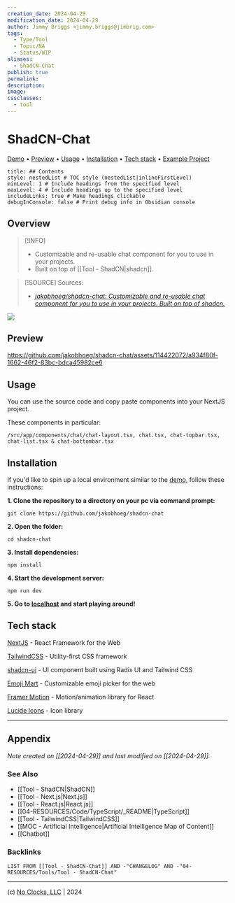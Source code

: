 ```yaml
---
creation_date: 2024-04-29
modification_date: 2024-04-29
author: Jimmy Briggs <jimmy.briggs@jimbrig.com>
tags:
  - Type/Tool
  - Topic/NA
  - Status/WIP
aliases:
  - ShadCN-Chat
publish: true
permalink:
description:
image:
cssclasses:
  - tool
---
```


# ShadCN-Chat

<p align="center">

[Demo](https://shadcn-chat.vercel.app/) • [Preview](#Preview) • [Usage](#Usage) • [Installation](#Installation) • [Tech stack](#Tech-stack)  • [Example Project](https://github.com/jakobhoeg/nextjs-ollama-llm-ui)

</p>

```table-of-contents
title: ## Contents 
style: nestedList # TOC style (nestedList|inlineFirstLevel)
minLevel: 1 # Include headings from the specified level
maxLevel: 4 # Include headings up to the specified level
includeLinks: true # Make headings clickable
debugInConsole: false # Print debug info in Obsidian console
```

## Overview

> [!INFO]
> - Customizable and re-usable chat component for you to use in your projects.
> - Built on top of [[Tool - ShadCN|shadcn]].

> [!SOURCE] Sources:
> - *[jakobhoeg/shadcn-chat: Customizable and re-usable chat component for you to use in your projects. Built on top of shadcn.](https://github.com/jakobhoeg/shadcn-chat)*

![](https://i.imgur.com/HVl5gKR.png)

## Preview

https://github.com/jakobhoeg/shadcn-chat/assets/114422072/a934f80f-1662-46f2-83bc-bdca45982ce6

## Usage

You can use the source code and copy paste components into your NextJS project. 

These components in particular:

```
/src/app/components/chat/chat-layout.tsx, chat.tsx, chat-topbar.tsx, chat-list.tsx & chat-bottombar.tsx
```

## Installation

If you'd like to spin up a local environment similar to the [demo](https://shadcn-chat.vercel.app/), follow these instructions:

**1. Clone the repository to a directory on your pc via command prompt:**
   
```
git clone https://github.com/jakobhoeg/shadcn-chat
```

**2. Open the folder:**

```
cd shadcn-chat
```
   
**3. Install dependencies:**

```
npm install
```

**4. Start the development server:**

```
npm run dev
```

**5. Go to [localhost](http://localhost:3000) and start playing around!**

## Tech stack

[NextJS](https://nextjs.org/) - React Framework for the Web

[TailwindCSS](https://tailwindcss.com/) - Utility-first CSS framework

[shadcn-ui](https://ui.shadcn.com/) - UI component built using Radix UI and Tailwind CSS

[Emoji Mart](https://github.com/missive/emoji-mart) - Customizable emoji picker for the web

[Framer Motion](https://www.framer.com/motion/) - Motion/animation library for React

[Lucide Icons](https://lucide.dev/) - Icon library

***

## Appendix

*Note created on [[2024-04-29]] and last modified on [[2024-04-29]].*

### See Also

- [[Tool - ShadCN|ShadCN]]
- [[Tool - Next.js|Next.js]]
- [[Tool - React.js|React.js]]
- [[04-RESOURCES/Code/TypeScript/_README|TypeScript]]
- [[Tool - TailwindCSS|TailwindCSS]]
- [[MOC - Artificial Intelligence|Artificial Intelligence Map of Content]]
- [[Chatbot]]

### Backlinks

```dataview
LIST FROM [[Tool - ShadCN-Chat]] AND -"CHANGELOG" AND -"04-RESOURCES/Tools/Tool - ShadCN-Chat"
```

***

(c) [No Clocks, LLC](https://github.com/noclocks) | 2024
